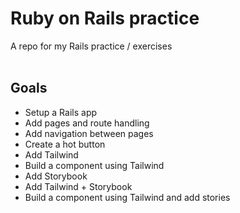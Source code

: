 # Ruby on Rails practice

A repo for my Rails practice / exercises
<br><br>

## Goals
- Setup a Rails app
- Add pages and route handling
- Add navigation between pages
- Create a hot button
- Add Tailwind
- Build a component using Tailwind
- Add Storybook
- Add Tailwind + Storybook
- Build a component using Tailwind and add stories